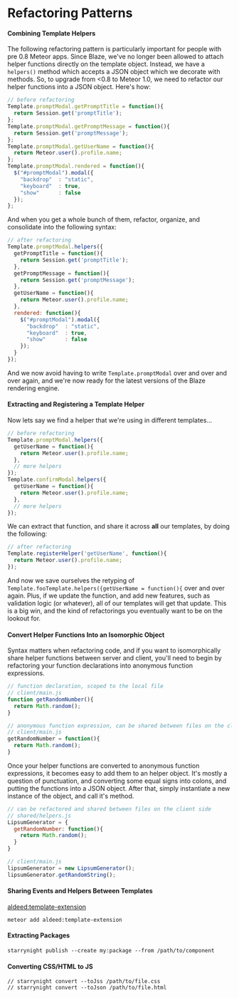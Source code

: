 Refactoring Patterns   
============================


#### Combining Template Helpers
The following refactoring pattern is particularly important for people with pre 0.8 Meteor apps.  Since Blaze, we've no longer been allowed to attach helper functions directly on the template object.  Instead, we have a ``helpers()`` method which accepts a JSON object which we decorate with methods.  So, to upgrade from <0.8 to Meteor 1.0, we need to refactor our helper functions into a JSON object.  Here's how:
````js
// before refactoring
Template.promptModal.getPromptTitle = function(){
  return Session.get('promptTitle');
};
Template.promptModal.getPromptMessage = function(){
  return Session.get('promptMessage');
};
Template.promptModal.getUserName = function(){
  return Meteor.user().profile.name;
};
Template.promptModal.rendered = function(){
  $("#promptModal").modal({                    
    "backdrop"  : "static",
    "keyboard"  : true,
    "show"      : false                     
  });
};

````

And when you get a whole bunch of them, refactor, organize, and consolidate into the following syntax:  
````js
// after refactoring
Template.promptModal.helpers({
  getPromptTitle = function(){
    return Session.get('promptTitle');
  },
  getPromptMessage = function(){
    return Session.get('promptMessage');
  },
  getUserName = function(){
    return Meteor.user().profile.name;
  },
  rendered: function(){
    $("#promptModal").modal({                    
      "backdrop"  : "static",
      "keyboard"  : true,
      "show"      : false                     
    });
  }
});
````
And we now avoid having to write ``Template.promptModal`` over and over and over again, and we're now ready for the latest versions of the Blaze rendering engine.

#### Extracting and Registering a Template Helper
Now lets say we find a helper that we're using in different templates...
````js
// before refactoring
Template.promptModal.helpers({
  getUserName = function(){
    return Meteor.user().profile.name;
  },
  // more helpers
});
Template.confirmModal.helpers({
  getUserName = function(){
    return Meteor.user().profile.name;
  },
  // more helpers
});
````

We can extract that function, and share it across **all** our templates, by doing the following:  
````js
// after refactoring
Template.registerHelper('getUserName', function(){
  return Meteor.user().profile.name;
});
````
And now we save ourselves the retyping of ``Template.fooTemplate.helpers({getUserName = function(){`` over and over again.  Plus, if we update the function, and add new features, such as validation logic (or whatever), all of our templates will get that update.  This is a big win, and the kind of refactorings you eventually want to be on the lookout for.  



#### Convert Helper Functions Into an Isomorphic Object  

Syntax matters when refactoring code, and if you want to isomorphically share helper functions between server and client, you'll need to begin by refactoring your function declarations into anonymous function expressions.
````js
// function declaration, scoped to the local file  
// client/main.js
function getRandomNumber(){
  return Math.random();
}

// anonymous function expression, can be shared between files on the client side
// client/main.js
getRandomNumber = function(){
  return Math.random();
}
````

Once your helper functions are converted to anonymous function expressions, it becomes easy to add them to an helper object.  It's mostly a question of punctuation, and converting some equal signs into colons, and putting the functions into a JSON object.  After that, simply instantiate a new instance of the object, and call it's method.

````js
// can be refactored and shared between files on the client side
// shared/helpers.js
LipsumGenerator = {
  getRandomNumber: function(){
    return Math.random();
  }
}

// client/main.js
lipsumGenerator = new LipsumGenerator();
lipsumGenerator.getRandomString();
````


#### Sharing Events and Helpers Between Templates  

[aldeed:template-extension](https://github.com/aldeed/meteor-template-extension)  
````
meteor add aldeed:template-extension
````


#### Extracting Packages

````
starrynight publish --create my:package --from /path/to/component
````

#### Converting CSS/HTML to JS

````
// starrynight convert --toJss /path/to/file.css
// starrynight convert --toJson /path/to/file.html
````
